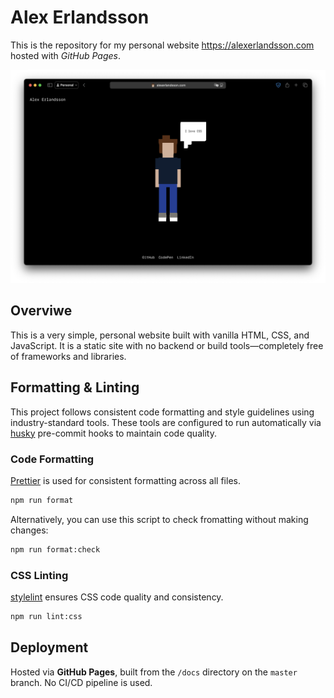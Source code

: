 # Alex Erlandsson

This is the repository for my personal website https://alexerlandsson.com hosted with _GitHub Pages_.

![Screenshot of the site](assets/screenshot.png)

## Overviwe

This is a very simple, personal website built with vanilla HTML, CSS, and JavaScript. It is a static site with no backend or build tools—completely free of frameworks and libraries.

## Formatting & Linting

This project follows consistent code formatting and style guidelines using industry-standard tools. These tools are configured to run automatically via [husky](https://typicode.github.io/husky/) pre-commit hooks to maintain code quality.

### Code Formatting

[Prettier](https://prettier.io/) is used for consistent formatting across all files.

```bash
npm run format
```

Alternatively, you can use this script to check fromatting without making changes:

```bash
npm run format:check
```

### CSS Linting

[stylelint](https://stylelint.io/) ensures CSS code quality and consistency.

```bash
npm run lint:css
```

## Deployment

Hosted via **GitHub Pages**, built from the `/docs` directory on the `master` branch. No CI/CD pipeline is used.
